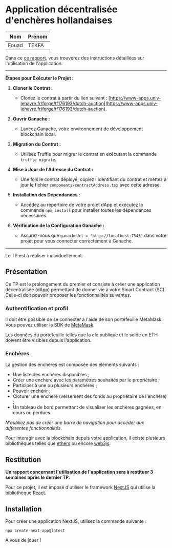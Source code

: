 # Application décentralisée d'enchères hollandaises

|   Nom   | Prénom |
|---------|--------|
|   Fouad  |  TEKFA  |


Dans ce [ce rapport](./dutch-auction/README.md), vous trouverez des instructions détaillées sur l'utilisation de l'application.

---

**Étapes pour Exécuter le Projet :**

1. **Cloner le Contrat :**
   - Clonez le contrat à partir du lien suivant : [https://www-apps.univ-lehavre.fr/forge/tf176193/dutch-auction](https://www-apps.univ-lehavre.fr/forge/tf176193/dutch-auction).

2. **Ouvrir Ganache :**
   - Lancez Ganache, votre environnement de développement blockchain local.

3. **Migration du Contrat :**
   - Utilisez Truffle pour migrer le contrat en exécutant la commande `truffle migrate`.

4. **Mise à Jour de l'Adresse du Contrat :**
   - Une fois le contrat déployé, copiez l'identifiant du contrat et mettez à jour le fichier `components/contractAddress.tsx` avec cette adresse.

5. **Installation des Dépendances :**
   - Accédez au répertoire de votre projet dApp et exécutez la commande `npm install` pour installer toutes les dépendances nécessaires.

6. **Vérification de la Configuration Ganache :**
   - Assurez-vous que `ganacheUrl = 'http://localhost:7545'` dans votre projet pour vous connecter correctement à Ganache.

---




Le TP est à réaliser individuellement.

## Présentation

Ce TP est le prolongement du premier et consiste à créer une application décentralisée (dApp) permettant de donner vie à votre Smart Contract (SC). Celle-ci doit pouvoir proposer les fonctionnalités suivantes.

### Authentification et profil

Il doit être possible de se connecter à l'aide de son portefeuille MetaMask. Vous pouvez utiliser la SDK de [MetaMask](https://docs.metamask.io/wallet/how-to/connect/set-up-sdk/).

Les données du portefeuille telles que la clé publique et le solde en ETH doivent être visibles depuis l'application.

### Enchères

La gestion des enchères est composée des éléments suivants :
- Une liste des enchères disponibles ;
- Créer une enchère avec les paramètres souhaités par le propriétaire ;
- Participer à une ou plusieurs enchères ;
- Pouvoir enchérir ;
- Cloturer une enchère (versement des fonds au propriétaire de l'enchère) ;
- Un tableau de bord permettant de visualiser les enchères gagnées, en cours ou perdues.

*N'oubliez pas de créer une barre de navigation pour accéder aux différentes fonctionnalités.*

Pour interagir avec la blockchain depuis votre application, il existe plusieurs bibliothèques telles que [ethers](https://docs.ethers.org/v5/) ou encore [web3js](https://web3js.readthedocs.io/en/v1.10.0/).

## Restitution

**Un rapport concernant l'utilisation de l'application sera à restituer 3 semaines après le dernier TP.**

Pour ce projet, il est imposé d'utiliser le framework [NextJS](https://nextjs.org/) qui utilise la bibliothèque [React](https://react.dev/).

## Installation

Pour créer une application NextJS, utilisez la commande suivante : 
```shell
npx create-next-app@latest
```

A vous de jouer !

